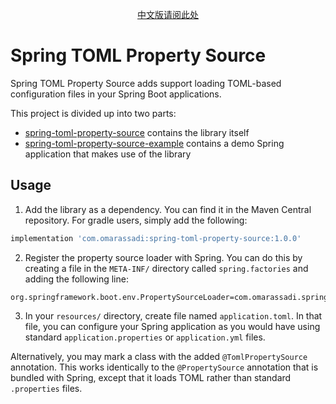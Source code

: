 <p style="text-align: center;">
  <a href="README_zh.md">中文版请阅此处</a>
</p>

# Spring TOML Property Source

Spring TOML Property Source adds support loading TOML-based configuration files in your
Spring Boot applications.

This project is divided up into two parts:

* [spring-toml-property-source](spring-toml-property-source) contains the library itself
* [spring-toml-property-source-example](spring-toml-property-source-example) contains a demo Spring application that 
makes use of the library

## Usage

1. Add the library as a dependency. You can find it in the Maven Central repository.
For gradle users, simply add the following:

```groovy
implementation 'com.omarassadi:spring-toml-property-source:1.0.0'
```

2. Register the property source loader with Spring. You can do this by creating a file
in the `META-INF/` directory called `spring.factories` and adding the following line:

```properties
org.springframework.boot.env.PropertySourceLoader=com.omarassadi.spring.tomlpropertysource.TomlPropertySourceLoader
```

3. In your `resources/` directory, create file named `application.toml`. In that file,
you can configure your Spring application as you would have using standard
`application.properties` or `application.yml` files. 


Alternatively, you may mark a class with the added `@TomlPropertySource` annotation.
This works identically to the `@PropertySource` annotation that is bundled with 
Spring, except that it loads TOML rather than standard `.properties` files.
